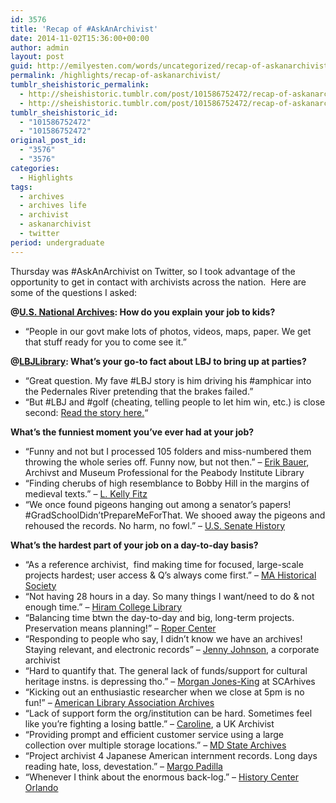 ```yaml
---
id: 3576
title: 'Recap of #AskAnArchivist'
date: 2014-11-02T15:36:00+00:00
author: admin
layout: post
guid: http://emilyesten.com/words/uncategorized/recap-of-askanarchivist/
permalink: /highlights/recap-of-askanarchivist/
tumblr_sheishistoric_permalink:
  - http://sheishistoric.tumblr.com/post/101586752472/recap-of-askanarchivist
  - http://sheishistoric.tumblr.com/post/101586752472/recap-of-askanarchivist
tumblr_sheishistoric_id:
  - "101586752472"
  - "101586752472"
original_post_id:
  - "3576"
  - "3576"
categories:
  - Highlights
tags:
  - archives
  - archives life
  - archivist
  - askanarchivist
  - twitter
period: undergraduate
---
```

Thursday was #AskAnArchivist on Twitter, so I took advantage of the opportunity to get in contact with archivists across the nation.  Here are some of the questions I asked:

<!-- more -->

<!-- more -->

**@<a href="http://www.twitter.com/USNatArchives" target="_blank">U.S. National Archives</a>: How do you explain your job to kids?**

  * “People in our govt make lots of photos, videos, maps, paper. We get that stuff ready for you to come see it.” 

**@<a href="http://www.twitter.com/LBJLibrary" target="_blank">LBJLibrary</a>: What’s your go-to fact about LBJ to bring up at parties?**

  * “Great question. My fave #LBJ story is him driving his #amphicar into the Pedernales River pretending that the brakes failed.”
  * “But #LBJ and #golf (cheating, telling people to let him win, etc.) is close second: <a href="http://lbjlibrary.tumblr.com/post/24952903516/one-sunday-in-early-1964-lbj-invites-aide-larry" target="_blank">Read the story here.</a>&ldquo;

**What’s the funniest moment you’ve ever had at your job?**

  * “Funny and not but I processed 105 folders and miss-numbered them throwing the whole series off. Funny now, but not then.” – <a href="http://www.twitter.com/hipster818" target="_blank">Erik Bauer</a>, Archivst and Museum Professional for the Peabody Institute Library
  * “Finding cherubs of high resemblance to Bobby Hill in the margins of medieval texts.” – <a href="http://www.twitter.com/freifraufitz" target="_blank">L. Kelly Fitz</a>
  * “We once found pigeons hanging out among a senator’s papers! #GradSchoolDidn’tPrepareMeForThat. We shooed away the pigeons and rehoused the records. No harm, no fowl.” – <a href="http://www.twitter.com/SenateHistory" target="_blank">U.S. Senate History</a>

**What’s the hardest part of your job on a day-to-day basis?**

  * “As a reference archivist,  find making time for focused, large-scale projects hardest; user access & Q’s always come first.” – <a href="http://www.twitter.com/MHS1791" target="_blank">MA Historical Society</a>
  * “Not having 28 hours in a day. So many things I want/need to do & not enough time.” – <a href="http://www.twitter.com/HiramCLibrary" target="_blank">Hiram College Library</a>
  * “Balancing time btwn the day-to-day and big, long-term projects. Preservation means planning!” – <a href="http://www.twitter.com/RoperCenter" target="_blank">Roper Center</a>
  * “Responding to people who say, I didn’t know we have an archives! Staying relevant, and electronic records” – <a href="http://www.twitter.com/jennyj1j" target="_blank">Jenny Johnson</a>, a corporate archivist
  * “Hard to quantify that. The general lack of funds/support for cultural heritage instns. is depressing tho.” – <a href="http://www.twitter.com/msjonesking" target="_blank">Morgan Jones-King</a> at SCArhives
  * “Kicking out an enthusiastic researcher when we close at 5pm is no fun!” – <a href="http://www.twitter.com/ALA_Archives" target="_blank">American Library Association Archives</a>
  * “Lack of support form the org/institution can be hard. Sometimes feel like you’re fighting a losing battle.” – <a href="http://www.twitter.com/CarolineRose85" target="_blank">Caroline</a>, a UK Archivist
  * “Providing prompt and efficient customer service using a large collection over multiple storage locations.” – <a href="http://www.twitter.com/mdarchives" target="_blank">MD State Archives</a>
  * “Project archivist 4 Japanese American internment records. Long days reading hate, loss, devestation.” – <a href="http://www.twitter.com/margo_padilla" target="_blank">Margo Padilla</a>
  * “Whenever I think about the enormous back-log.” – <a href="http://www.twitter.com/HistoryCtr_CFL" target="_blank">History Center Orlando</a>
